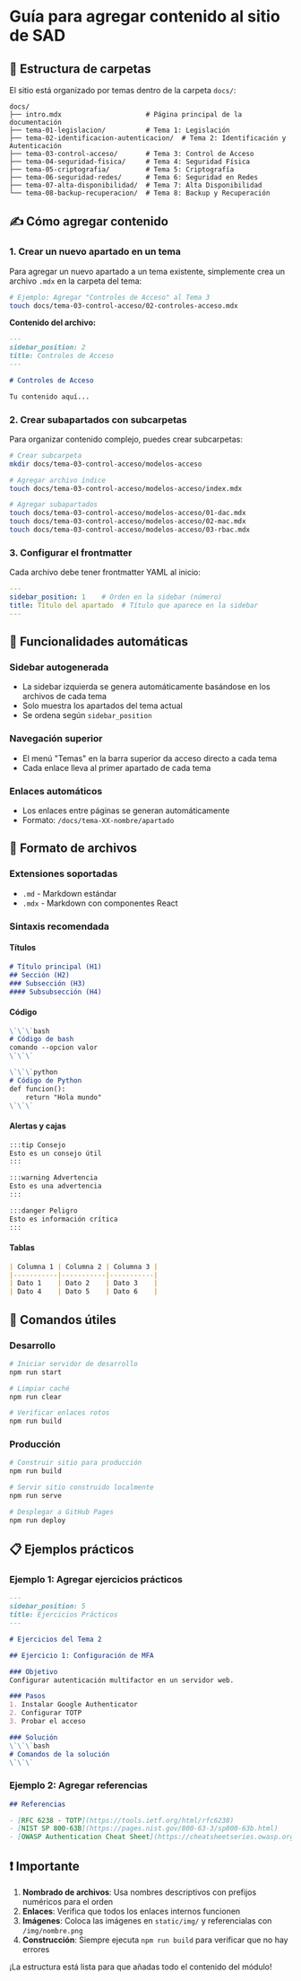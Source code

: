 # Guía para agregar contenido al sitio de SAD

## 📁 Estructura de carpetas

El sitio está organizado por temas dentro de la carpeta `docs/`:

```
docs/
├── intro.mdx                     # Página principal de la documentación
├── tema-01-legislacion/          # Tema 1: Legislación
├── tema-02-identificacion-autenticacion/  # Tema 2: Identificación y Autenticación
├── tema-03-control-acceso/       # Tema 3: Control de Acceso
├── tema-04-seguridad-fisica/     # Tema 4: Seguridad Física
├── tema-05-criptografia/         # Tema 5: Criptografía
├── tema-06-seguridad-redes/      # Tema 6: Seguridad en Redes
├── tema-07-alta-disponibilidad/  # Tema 7: Alta Disponibilidad
└── tema-08-backup-recuperacion/  # Tema 8: Backup y Recuperación
```

## ✍️ Cómo agregar contenido

### 1. Crear un nuevo apartado en un tema

Para agregar un nuevo apartado a un tema existente, simplemente crea un archivo `.mdx` en la carpeta del tema:

```bash
# Ejemplo: Agregar "Controles de Acceso" al Tema 3
touch docs/tema-03-control-acceso/02-controles-acceso.mdx
```

**Contenido del archivo:**
```markdown
---
sidebar_position: 2
title: Controles de Acceso
---

# Controles de Acceso

Tu contenido aquí...
```

### 2. Crear subapartados con subcarpetas

Para organizar contenido complejo, puedes crear subcarpetas:

```bash
# Crear subcarpeta
mkdir docs/tema-03-control-acceso/modelos-acceso

# Agregar archivo índice
touch docs/tema-03-control-acceso/modelos-acceso/index.mdx

# Agregar subapartados
touch docs/tema-03-control-acceso/modelos-acceso/01-dac.mdx
touch docs/tema-03-control-acceso/modelos-acceso/02-mac.mdx
touch docs/tema-03-control-acceso/modelos-acceso/03-rbac.mdx
```

### 3. Configurar el frontmatter

Cada archivo debe tener frontmatter YAML al inicio:

```yaml
---
sidebar_position: 1    # Orden en la sidebar (número)
title: Título del apartado  # Título que aparece en la sidebar
---
```

## 🚀 Funcionalidades automáticas

### Sidebar autogenerada
- La sidebar izquierda se genera automáticamente basándose en los archivos de cada tema
- Solo muestra los apartados del tema actual
- Se ordena según `sidebar_position`

### Navegación superior
- El menú "Temas" en la barra superior da acceso directo a cada tema
- Cada enlace lleva al primer apartado de cada tema

### Enlaces automáticos
- Los enlaces entre páginas se generan automáticamente
- Formato: `/docs/tema-XX-nombre/apartado`

## 📝 Formato de archivos

### Extensiones soportadas
- `.md` - Markdown estándar
- `.mdx` - Markdown con componentes React

### Sintaxis recomendada

#### Títulos
```markdown
# Título principal (H1)
## Sección (H2)
### Subsección (H3)
#### Subsubsección (H4)
```

#### Código
```markdown
\`\`\`bash
# Código de bash
comando --opcion valor
\`\`\`

\`\`\`python
# Código de Python
def funcion():
    return "Hola mundo"
\`\`\`
```

#### Alertas y cajas
```markdown
:::tip Consejo
Esto es un consejo útil
:::

:::warning Advertencia
Esto es una advertencia
:::

:::danger Peligro
Esto es información crítica
:::
```

#### Tablas
```markdown
| Columna 1 | Columna 2 | Columna 3 |
|-----------|-----------|-----------|
| Dato 1    | Dato 2    | Dato 3    |
| Dato 4    | Dato 5    | Dato 6    |
```

## 🔧 Comandos útiles

### Desarrollo
```bash
# Iniciar servidor de desarrollo
npm run start

# Limpiar caché
npm run clear

# Verificar enlaces rotos
npm run build
```

### Producción
```bash
# Construir sitio para producción
npm run build

# Servir sitio construido localmente
npm run serve

# Desplegar a GitHub Pages
npm run deploy
```

## 📋 Ejemplos prácticos

### Ejemplo 1: Agregar ejercicios prácticos
```markdown
---
sidebar_position: 5
title: Ejercicios Prácticos
---

# Ejercicios del Tema 2

## Ejercicio 1: Configuración de MFA

### Objetivo
Configurar autenticación multifactor en un servidor web.

### Pasos
1. Instalar Google Authenticator
2. Configurar TOTP
3. Probar el acceso

### Solución
\`\`\`bash
# Comandos de la solución
\`\`\`
```

### Ejemplo 2: Agregar referencias
```markdown
## Referencias

- [RFC 6238 - TOTP](https://tools.ietf.org/html/rfc6238)
- [NIST SP 800-63B](https://pages.nist.gov/800-63-3/sp800-63b.html)
- [OWASP Authentication Cheat Sheet](https://cheatsheetseries.owasp.org/cheatsheets/Authentication_Cheat_Sheet.html)
```

## ❗ Importante

1. **Nombrado de archivos**: Usa nombres descriptivos con prefijos numéricos para el orden
2. **Enlaces**: Verifica que todos los enlaces internos funcionen
3. **Imágenes**: Coloca las imágenes en `static/img/` y referencialas con `/img/nombre.png`
4. **Construcción**: Siempre ejecuta `npm run build` para verificar que no hay errores

¡La estructura está lista para que añadas todo el contenido del módulo!
